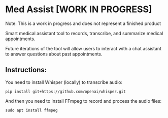 # Med Assist [WORK IN PROGRESS]
Note: This is a work in progress and does not represent a finished product

Smart medical assistant tool to records, transcribe, and summarize medical appointments. 

Future iterations of the tool will allow users to interact with a chat assistant to answer
questions about past appointments.


## Instructions:

You need to install Whisper (locally) to transcribe audio:

```
pip install git+https://github.com/openai/whisper.git
```

And then you need to install FFmpeg to record and process the audio files:

```
sudo apt install ffmpeg
```